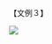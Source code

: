 【文例３】

![](https://www.nta.go.jp/tmp/1dc687b9-da17-478d-9ff2-5b310bc33421/images/038212f3c8b1f9ebbec6424b70454560cd7a1a9e72879c54b00dd29265d6fc3f.jpg)